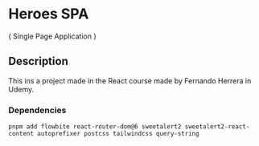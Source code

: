 # Heroes SPA
( Single Page Application )

## Description
This ins a project made in the React course made by Fernando Herrera in Udemy.

### Dependencies
```console
pnpm add flowbite react-router-dom@6 sweetalert2 sweetalert2-react-content autoprefixer postcss tailwindcss query-string
```
